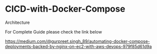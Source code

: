 # CICD-with-Docker-Compose

Architecture 



For Complete Guide please check the link below 

https://medium.com/@gurpreet.singh_89/automating-docker-compose-deployments-backed-by-nginx-on-ec2-with-aws-devops-979f85d61d9a

